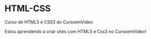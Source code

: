 # HTML-CSS
 Curso de HTML5 e CSS3 do CursoemVideo

 Estou aprendendo a criar sites com HTML5 e Css3 no CursoemVideo!
